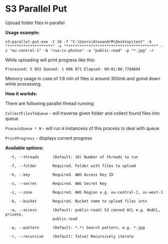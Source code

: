 # S3 Parallel Put

Upload folder files in parallel

**Usage example:**

```
s3-parallel-put.exe -t 10 -f "C:\Users\AlexandrM\Desktop\test" -k "********************" -s "****************************************" -z "eu-central-1" -b "rua-cv-photos" -a "public-read" -p "*.jpg" -r
```

While uploading will print progress like this:

```
Processed: 5 852 Queued: 1 608 871 Elapsed: 00:01:00.7784604
```

Memory usage in case of 1.6 mln of files is around 300mb and goind down while processing.

**How it workds:**

There are following parallel thread running:

`CollectFilesToQueue` - will traverse given folder and collect found files into queue

`ProcessQueue * N` - will run `N` instancess of this process to deal with queue

`PrintProgress` - displays current progress

**Available options:**

```
  -t, --threads      (Default: 10) Number of threads to run

  -f, --folder       Required. Folder with files to upload

  -k, --key          Required. AWS Access Key ID

  -s, --secret       Required. AWS Secret Key

  -z, --zone         Required. AWS Region e.g. eu-central-1, us-west-1

  -b, --bucket       Required. Bucket name to upload files into

  -a, --access       (Default: public-read) S3 canned ACL e.g. NoACL, private,
                     public-read

  -p, --pattern      (Default: *.*) Search pattern, e.g. *.jpg

  -r, --recursive    (Default: false) Recursively iterate
```